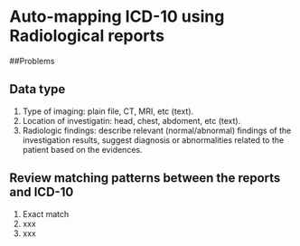 # Auto-mapping ICD-10 using Radiological reports

##Problems

## Data type
1. Type of imaging: plain file, CT, MRI, etc (text).
2. Location of investigatin: head, chest, abdoment, etc (text).
3. Radiologic findings: describe relevant (normal/abnormal) findings of the investigation results, suggest diagnosis or abnormalities related to the patient based on the evidences.
## Review matching patterns between the reports and ICD-10
1. Exact match
2. xxx
3. xxx
